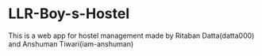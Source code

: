 # LLR-Boy-s-Hostel
This is a web app for hostel management made by Ritaban Datta(datta000) and Anshuman Tiwari(iam-anshuman)
